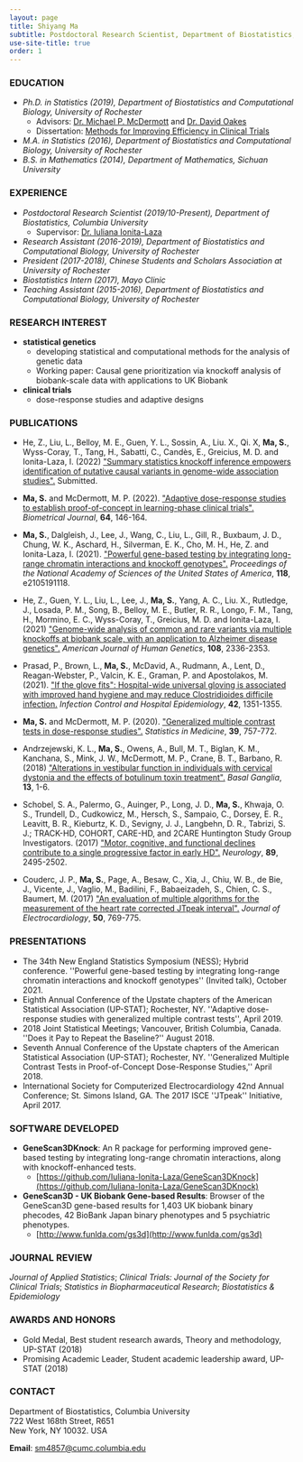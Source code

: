 ```yaml
---
layout: page
title: Shiyang Ma
subtitle: Postdoctoral Research Scientist, Department of Biostatistics, Columbia University
use-site-title: true
order: 1
---
```



### EDUCATION 
*  _Ph.D. in Statistics (2019), Department of Biostatistics and Computational Biology, University of Rochester_  
    - Advisors: [Dr. Michael P. McDermott](https://www.urmc.rochester.edu/biostat/people/faculty/mcdermott.aspx) and [Dr. David Oakes](https://www.urmc.rochester.edu/biostat/people/faculty/oakes.aspx)       
    - Dissertation: [Methods for Improving Efficiency in Clinical Trials](https://search.proquest.com/docview/2335218128?pq-origsite=gscholar&fromopenview=true)     
*  _M.A. in Statistics (2016), Department of Biostatistics and Computational Biology, University of Rochester_    
*  _B.S. in Mathematics (2014), Department of Mathematics, Sichuan University_


### EXPERIENCE
* _Postdoctoral Research Scientist (2019/10-Present), Department of Biostatistics, Columbia University_   
    - Supervisor: [Dr. Iuliana Ionita-Laza](http://www.columbia.edu/~ii2135/)  
* _Research Assistant (2016-2019), Department of Biostatistics and Computational Biology, University of Rochester_
* _President (2017-2018), Chinese Students and Scholars Association at University of Rochester_ 
* _Biostatistics Intern (2017), Mayo Clinic_  
* _Teaching Assistant (2015-2016), Department of Biostatistics and Computational Biology, University of Rochester_


### RESEARCH  INTEREST
* **statistical genetics**
   - developing statistical and computational methods for the analysis of genetic data
   - Working paper: Causal gene prioritization via knockoff analysis of biobank-scale data with applications to UK Biobank
* **clinical trials** 
   - dose-response studies and adaptive designs


### PUBLICATIONS
* He, Z., Liu, L., Belloy, M. E., Guen, Y. L., Sossin, A., Liu. X., Qi. X, **Ma, S.**, Wyss-Coray, T., Tang, H., Sabatti, C., Candès, E., Greicius, M. D. and Ionita-Laza, I. (2022) ["Summary statistics knockoff inference empowers identification of putative causal variants in genome-wide association studies".](https://doi.org/10.1101/2021.12.06.471440) Submitted.
  
* **Ma, S.** and McDermott, M. P. (2022). ["Adaptive dose-response studies to establish proof-of-concept in learning-phase clinical trials".](https://doi.org/10.1002/bimj.202100044) _Biometrical Journal_, **64**, 146-164.

* **Ma, S.**, Dalgleish, J., Lee, J., Wang, C., Liu, L., Gill, R., Buxbaum, J. D., Chung, W. K., Aschard, H., Silverman, E. K., Cho, M. H., He, Z. and Ionita-Laza, I. (2021). ["Powerful gene-based testing by integrating long-range chromatin interactions and knockoff genotypes".](https://doi.org/10.1073/pnas.2105191118) _Proceedings of the National Academy of Sciences of the United States of America_, **118**, e2105191118.

* He, Z., Guen, Y. L., Liu, L., Lee, J., **Ma, S.**, Yang, A. C.,  Liu. X., Rutledge, J., Losada, P. M., Song, B., Belloy, M. E., Butler, R. R., Longo, F. M., Tang, H., Mormino, E. C., Wyss-Coray, T., Greicius, M. D. and Ionita-Laza, I. (2021) ["Genome-wide analysis of common and rare variants via multiple knockoffs at biobank scale, with an application to Alzheimer disease genetics".](https://doi.org/10.1016/j.ajhg.2021.10.009) _American Journal of Human Genetics_, **108**, 2336-2353.

* Prasad, P., Brown, L., **Ma, S.**, McDavid, A., Rudmann, A., Lent, D., Reagan-Webster, P., Valcin, K. E., Graman, P. and Apostolakos, M. (2021). ["If the glove fits": Hospital-wide universal gloving is associated with improved hand hygiene and may reduce Clostridioides difficile infection.](https://doi.org/10.1017/ice.2020.1422) _Infection Control and Hospital Epidemiology_, **42**, 1351-1355.

* **Ma, S.** and McDermott, M. P. (2020). ["Generalized multiple contrast tests in dose-response studies".](https://doi.org/10.1002/sim.8444) _Statistics in Medicine_, **39**, 757-772. 

* Andrzejewski, K. L., **Ma, S.**, Owens, A., Bull, M. T., Biglan, K. M., Kanchana, S., Mink, J. W., McDermott, M. P., Crane, B. T., Barbano, R. (2018) ["Alterations in vestibular function in individuals with cervical dystonia and the effects of botulinum toxin treatment".](https://doi.org/10.1016/j.baga.2018.05.001) _Basal Ganglia_, **13**, 1-6. 

* Schobel, S. A., Palermo, G., Auinger, P., Long, J. D., **Ma, S.**, Khwaja, O. S., Trundell, D., Cudkowicz, M., Hersch, S., Sampaio, C., Dorsey, E. R., Leavitt, B. R., Kieburtz, K. D., Sevigny, J. J., Langbehn, D. R., Tabrizi, S. J.; TRACK-HD, COHORT, CARE-HD, and 2CARE Huntington Study Group Investigators. (2017) ["Motor, cognitive, and functional declines contribute to a single progressive factor in early HD".](https://doi.org/10.1212/WNL.0000000000004743) _Neurology_, **89**, 2495-2502. 

* Couderc, J. P., **Ma, S.**, Page, A., Besaw, C., Xia, J., Chiu, W. B., de Bie, J., Vicente, J., Vaglio, M., Badilini, F., Babaeizadeh, S., Chien, C. S., Baumert, M. (2017) ["An evaluation of multiple algorithms for the measurement of the heart rate corrected JTpeak interval".](https://doi.org/10.1016/j.jelectrocard.2017.08.025) _Journal of Electrocardiology_, **50**, 769-775.


### PRESENTATIONS
* The 34th New England Statistics Symposium (NESS); Hybrid conference. ''Powerful gene-based testing by integrating long-range chromatin interactions and knockoff genotypes'' (Invited talk), October 2021.
* Eighth Annual Conference of the Upstate chapters of the American Statistical Association (UP-STAT); Rochester, NY. ''Adaptive dose-response studies with generalized multiple contrast tests'', April 2019.
* 2018 Joint Statistical Meetings; Vancouver, British Columbia, Canada. ''Does it Pay to Repeat the Baseline?'' August 2018.
* Seventh Annual Conference of the Upstate chapters of the American Statistical Association (UP-STAT); Rochester, NY. ''Generalized Multiple Contrast Tests in Proof-of-Concept Dose-Response Studies,'' April 2018.
* International Society for Computerized Electrocardiology 42nd Annual Conference; St. Simons Island, GA. The 2017 ISCE ''JTpeak'' Initiative, April 2017.


### SOFTWARE DEVELOPED
* **GeneScan3DKnock**: An R package for performing improved gene-based testing by integrating long-range chromatin interactions, along with knockoff-enhanced tests.
   -  [https://github.com/Iuliana-Ionita-Laza/GeneScan3DKnock](https://github.com/Iuliana-Ionita-Laza/GeneScan3DKnock)
*  **GeneScan3D - UK Biobank Gene-based Results**: Browser of the GeneScan3D gene-based results for 1,403 UK biobank binary phecodes, 42 BioBank Japan binary phenotypes and 5 psychiatric phenotypes.
   -  [http://www.funlda.com/gs3d](http://www.funlda.com/gs3d)


### JOURNAL REVIEW
_Journal of Applied Statistics_; _Clinical Trials: Journal of the Society for Clinical Trials_; _Statistics in Biopharmaceutical Research_; _Biostatistics & Epidemiology_


### AWARDS AND HONORS
* Gold Medal, Best student research awards, Theory and methodology, UP-STAT (2018)
* Promising Academic Leader, Student academic leadership award, UP-STAT (2018)


### CONTACT
Department of Biostatistics, Columbia University <br>
722 West 168th Street, R651 <br>
New York, NY 10032. USA

**Email**: sm4857@cumc.columbia.edu 
